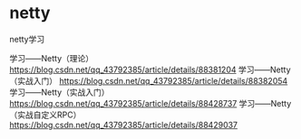 # netty
netty学习

学习——Netty（理论） https://blog.csdn.net/qq_43792385/article/details/88381204
学习——Netty（实战入门） https://blog.csdn.net/qq_43792385/article/details/88382054
学习——Netty（实战入门） https://blog.csdn.net/qq_43792385/article/details/88428737
学习——Netty（实战自定义RPC）https://blog.csdn.net/qq_43792385/article/details/88429037
